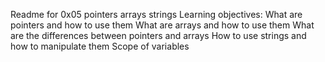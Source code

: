 Readme for 0x05 pointers arrays strings Learning objectives:
 What are pointers and how to use them
What are arrays and how to use them
What are the differences between pointers and arrays
How to use strings and how to manipulate them
Scope of variables